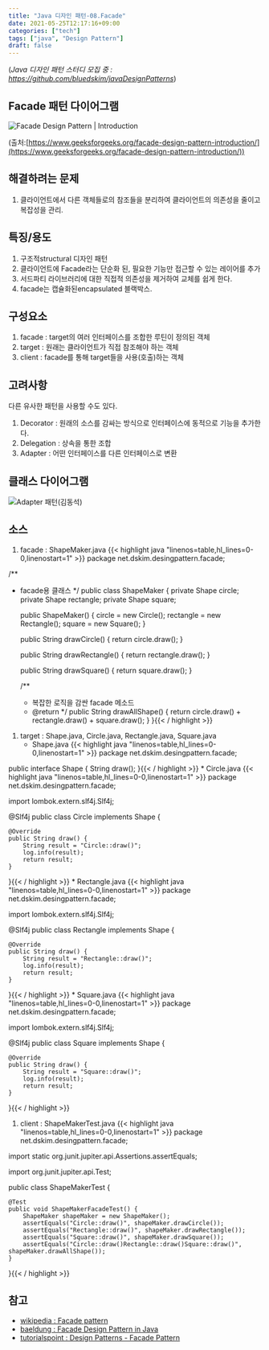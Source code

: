 ```yaml
---
title: "Java 디자인 패턴-08.Facade"
date: 2021-05-25T12:17:16+09:00
categories: ["tech"]
tags: ["java", "Design Pattern"]
draft: false
---
```


(*Java 디자인 패턴 스터디 모집 중 : https://github.com/bluedskim/javaDesignPatterns*)

## Facade 패턴 다이어그램

![Facade Design Pattern | Introduction](https://media.geeksforgeeks.org/wp-content/uploads/facadeA.png "Facade Design Pattern | Introduction")

(출처:[https://www.geeksforgeeks.org/facade-design-pattern-introduction/](https://www.geeksforgeeks.org/facade-design-pattern-introduction/))

## 해결하려는 문제
1. 클라이언트에서 다른 객체들로의 참조들을 분리하여 클라이언트의 의존성을 줄이고 복잡성을 관리.

## 특징/용도
1. 구조적structural 디자인 패턴
1. 클라이언트에 Facade라는 단순화 된, 필요한 기능만 접근할 수 있는 레이어를 추가
1. 서드파티 라이브러리에 대한 직접적 의존성을 제거하여 교체를 쉽게 한다.
1. facade는 캡슐화된encapsulated 블랙박스.

## 구성요소
1. facade : target의 여러 인터페이스를 조합한 루틴이 정의된 객체
1. target : 원래는 클라이언트가 직접 참조해야 하는 객체
1. client : facade를 통해 target들을 사용(호출)하는 객체
## 고려사항

다른 유사한 패턴을 사용할 수도 있다.

1. Decorator : 원래의 소스를 감싸는 방식으로 인터페이스에 동적으로 기능을 추가한다.
1. Delegation : 상속을 통한 조합
1. Adapter : 어떤 인터페이스를 다른 인터페이스로 변환

## 클래스 다이어그램

![Adapter 패턴(김동석)](https://www.plantuml.com/plantuml/png/VPBFIyCm5CVFvgy80zbsM7iV8XkAx38Gvp_mrhorSKbRazV9K45XDmNnAAZd7HMy-2_DxdymNSVeK9RZzqVoUOzqB86XJ2lU5P0I6hvyd2zdNut5zztFqqi-Usio5ac177LAKwvH3z7OROcYH5Z6I992VW81EE_lDH4wtV28ABLjtmybHTdG2nBj3rM6mewbzYzW0iTePHYV0ZcQsB9HaXHO-VjpFllC7ruN7_TyNm1XepPrn-ltFI7glDxhjRMkELecOrSOGO1y446A_9hj3SZ8EEJ2m5MZoMuP2nHOou-a2TIkm1a6176uCpEupC3i31GKVHYxARP3NQLMtl_XSxHK52Q951Mvt6zXbhLoneCRprkFKrKs_5Mn15utIwvMwx1yeggk03REIcAiWx5mt-KN "Adapter 패턴(김동석)")

## 소스
1. facade : ShapeMaker.java
{{< highlight java "linenos=table,hl_lines=0-0,linenostart=1" >}}
package net.dskim.desingpattern.facade;

/**
 * facade용 클래스
 */
public class ShapeMaker {
	private Shape circle;
	private Shape rectangle;
	private Shape square;

	public ShapeMaker() {
		circle = new Circle();
		rectangle = new Rectangle();
		square = new Square();
	}

	public String drawCircle() {
		return circle.draw();
	}

	public String drawRectangle() {
		return rectangle.draw();
	}

	public String drawSquare() {
		return square.draw();
	}

	/**
	 * 복잡한 로직을 감싼 facade 메소드
	 * @return
	 */
	public String drawAllShape() {
		return circle.draw() + rectangle.draw() + square.draw();
	}
}{{< / highlight >}}
1. target : Shape.java, Circle.java, Rectangle.java, Square.java 
	* Shape.java
{{< highlight java "linenos=table,hl_lines=0-0,linenostart=1" >}}
package net.dskim.desingpattern.facade;

public interface Shape {
	String draw();
}{{< / highlight >}}
	* Circle.java
{{< highlight java "linenos=table,hl_lines=0-0,linenostart=1" >}}
package net.dskim.desingpattern.facade;

import lombok.extern.slf4j.Slf4j;

@Slf4j
public class Circle implements Shape {

	@Override
	public String draw() {
		String result = "Circle::draw()";
		log.info(result);
		return result;
	}
}{{< / highlight >}}
	* Rectangle.java
{{< highlight java "linenos=table,hl_lines=0-0,linenostart=1" >}}
package net.dskim.desingpattern.facade;

import lombok.extern.slf4j.Slf4j;

@Slf4j
public class Rectangle implements Shape {

	@Override
	public String draw() {
		String result = "Rectangle::draw()";
		log.info(result);
		return result;
	}
}{{< / highlight >}}
	* Square.java
{{< highlight java "linenos=table,hl_lines=0-0,linenostart=1" >}}
package net.dskim.desingpattern.facade;

import lombok.extern.slf4j.Slf4j;

@Slf4j
public class Square implements Shape {

	@Override
	public String draw() {
		String result = "Square::draw()";
		log.info(result);
		return result;
	}
}{{< / highlight >}}
1. client : ShapeMakerTest.java
{{< highlight java "linenos=table,hl_lines=0-0,linenostart=1" >}}
package net.dskim.desingpattern.facade;

import static org.junit.jupiter.api.Assertions.assertEquals;

import org.junit.jupiter.api.Test;

public class ShapeMakerTest {

	@Test
	public void ShapeMakerFacadeTest() {
		ShapeMaker shapeMaker = new ShapeMaker();
		assertEquals("Circle::draw()", shapeMaker.drawCircle());
		assertEquals("Rectangle::draw()", shapeMaker.drawRectangle());
		assertEquals("Square::draw()", shapeMaker.drawSquare());
		assertEquals("Circle::draw()Rectangle::draw()Square::draw()", shapeMaker.drawAllShape());
	}
}{{< / highlight >}}

## 참고

* [wikipedia : Facade pattern](https://en.wikipedia.org/wiki/Facade_pattern)
* [baeldung : Facade Design Pattern in Java](https://www.baeldung.com/java-facade-pattern)
* [tutorialspoint : Design Patterns - Facade Pattern](https://www.tutorialspoint.com/design_pattern/facade_pattern.htm)
